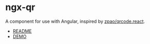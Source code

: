 # ngx-qr
A <qr-code/> component for use with Angular, inspired by [zpao/qrcode.react](https://github.com/zpao/qrcode.react).

- [README](projects/ngx-qr/README.md)
- [DEMO](https://is2ei.github.io/ngx-qr/)
